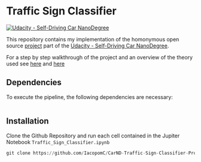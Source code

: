 # **Traffic Sign Classifier**
[![Udacity - Self-Driving Car NanoDegree](https://s3.amazonaws.com/udacity-sdc/github/shield-carnd.svg)](http://www.udacity.com/drive)

This repository contains my implementation of the homonymous open source [project](https://github.com/udacity/CarND-Traffic-Sign-Classifier-Project/blob/master/writeup_template.md) part of the [Udacity - Self-Driving Car NanoDegree](http://www.udacity.com/drive).

For a step by step walkthrough of the project and an overview of the theory used see [here](https://iacopomc.github.io/projects/2020-07-25-traffic-sign-classifier-project/) and [here](https://iacopomc.github.io/blog/traffic-sign-classifier/)


Dependencies
---
To execute the pipeline, the following dependencies are necessary:

```python
```

Installation
---
Clone the Github Repository and run each cell contained in the Jupiter Notebook `Traffic_Sign_Classifier.ipynb`

```python
git clone https://github.com/IacopomC/CarND-Traffic-Sign-Classifier-Project
```
